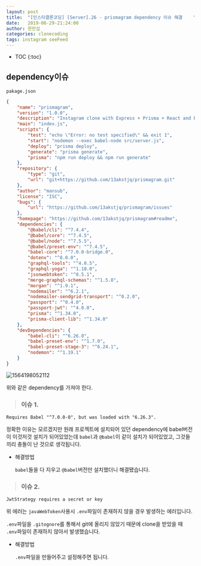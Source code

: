 ```yaml
---
layout: post
title:  "[인스타클론코딩] [Server].26 - prismagram dependency 이슈 해결    "
date:   2019-06-29-21:24:00
author: 한만섭
categories: clonecoding
tags: instagram seeFeed
---
```


* TOC
{:toc}



## dependency이슈 

`pakage.json`

```json
{
    "name": "prismagram",
    "version": "1.0.0",
    "description": "Instagram clone with Express + Prisma + React and React Native",
    "main": "index.js",
    "scripts": {
        "test": "echo \"Error: no test specified\" && exit 1",
        "start": "nodemon --exec babel-node src/server.js",
        "deploy": "prisma deploy",
        "generate": "prisma generate",
        "prisma": "npm run deploy && npm run generate"
    },
    "repository": {
        "type": "git",
        "url": "git+https://github.com/13akstjq/prismagram.git"
    },
    "author": "mansub",
    "license": "ISC",
    "bugs": {
        "url": "https://github.com/13akstjq/prismagram/issues"
    },
    "homepage": "https://github.com/13akstjq/prismagram#readme",
    "dependencies": {
        "@babel/cli": "^7.4.4",
        "@babel/core": "^7.4.5",
        "@babel/node": "^7.5.5",
        "@babel/preset-env": "^7.4.5",
        "babel-core": "^7.0.0-bridge.0",
        "dotenv": "^8.0.0",
        "graphql-tools": "^4.0.5",
        "graphql-yoga": "^1.18.0",
        "jsonwebtoken": "^8.5.1",
        "merge-graphql-schemas": "^1.5.8",
        "morgan": "^1.9.1",
        "nodemailer": "^6.2.1",
        "nodemailer-sendgrid-transport": "^0.2.0",
        "passport": "^0.4.0",
        "passport-jwt": "^4.0.0",
        "prisma": "^1.34.0",
        "prisma-client-lib": "^1.34.0"
    },
    "devDependencies": {
        "babel-cli": "^6.26.0",
        "babel-preset-env": "^1.7.0",
        "babel-preset-stage-3": "^6.24.1",
        "nodemon": "^1.19.1"
    }
}

```



![1564198052112](../../../../assets/image/1564198052112.png)

위와 같은 dependency를 가져야 한다.  



> ### 이슈 1. 

`Requires Babel "^7.0.0-0", but was loaded with "6.26.3". `

정확한 이유는 모르겠지만 원래 프로젝트에 설치되어 있던 dependency에 babel버전이 이것저것 설치가 되어있었는데 `babel`과 `@babel`이 같이 설치가 되어있었고, 그것들끼리 충돌이 난 것으로 생각됩니다.  

* 해결방법 

  `babel`들을 다 지우고 `@babel`버전만 설치했더니 해결됐습니다.  

  



> ### 이슈 2. 

`JwtStrategy requires a secret or key`

위 에러는 `javaWebToken`사용시 `.env`파일이 존재하지 않을 경우 발생하는 에러입니다.  

`.env`파일을 `.gitognore`를 통해서 git에 올리지 않았기 때문에 clone을 받았을 때 `.env`파일이 존재하지 않아서 발생했습니다.  

* 해결방법 

  `.env`파일을 만들어주고 설정해주면 됩니다.   